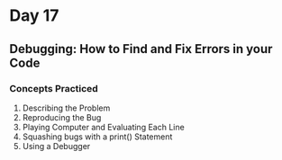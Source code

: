 # Day 17
## Debugging: How to Find and Fix Errors in your Code
### Concepts Practiced
1. Describing the Problem
2. Reproducing the Bug
3. Playing Computer and Evaluating Each Line
4. Squashing bugs with a print() Statement
5. Using a Debugger
